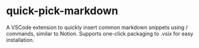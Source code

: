 # quick-pick-markdown
A VSCode extension to quickly insert common markdown snippets using / commands, similar to Notion. Supports one-click packaging to .vsix for easy installation.

